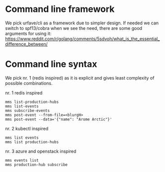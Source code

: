 # Command line framework
We pick urfave/cli as a framework due to simpler design. If needed we can switch to spf13/cobra when we see the need, there are some good arguments for using it:
https://www.reddit.com/r/golang/comments/5sdvoh/what_is_the_essential_difference_between/

# Command line syntax

We pick nr. 1 (redis inspired) as it is explicit and gives least complexity of possible combinations.

nr. 1 redis inspired
```
mms list-production-hubs
mms list-events
mms subscribe-events
mms post-event --from-file=<blurgH>
mms post-event --data='{"name": "Arome Arctic"}'
```

nr. 2 kubectl inspired
```
mms list events
mms list production-hubs
```

nr. 3 azure and openstack inspired
```
mms events list
mms production-hub subscribe
```